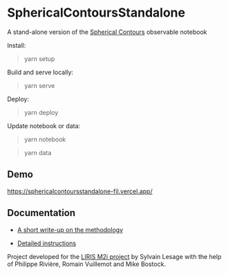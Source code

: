 # SphericalContoursStandalone

A stand-alone version of the [Spherical Contours](https://observablehq.com/@fil/spherical-contours) observable notebook

Install:

> yarn setup

Build and serve locally:

> yarn serve

Deploy:

> yarn deploy

Update notebook or data:

> yarn notebook

> yarn data

## Demo

https://sphericalcontoursstandalone-fil.vercel.app/

## Documentation

- [A short write-up on the methodology](https://projet.liris.cnrs.fr/mi2/posts/2019/09/11/observable-to-standalone.html)

- [Detailed instructions](https://github.com/severo/observable-to-standalone/tree/master/bundle)


Project developed for the [LIRIS M2i project](https://projet.liris.cnrs.fr/mi2/) by Sylvain
Lesage with the help of Philippe Rivière, Romain Vuillemot and Mike Bostock.
